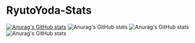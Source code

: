 # RyutoYoda-Stats

[![Anurag's GitHub stats](https://github-readme-stats.vercel.app/api?username=RyutoYoda)](https://github.com/anuraghazra/github-readme-stats)
![Anurag's GitHub stats](https://github-readme-stats.vercel.app/api?username=RyutoYoda=contribs,prs)
![Anurag's GitHub stats](https://github-readme-stats.vercel.app/api?username=RyutoYoda&count_private=true)
![Anurag's GitHub stats](https://github-readme-stats.vercel.app/api?username=RyutoYoda&show_icons=true&theme=radical)
